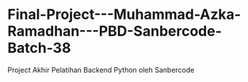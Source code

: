 # Final-Project---Muhammad-Azka-Ramadhan---PBD-Sanbercode-Batch-38
Project Akhir Pelatihan Backend Python oleh Sanbercode
